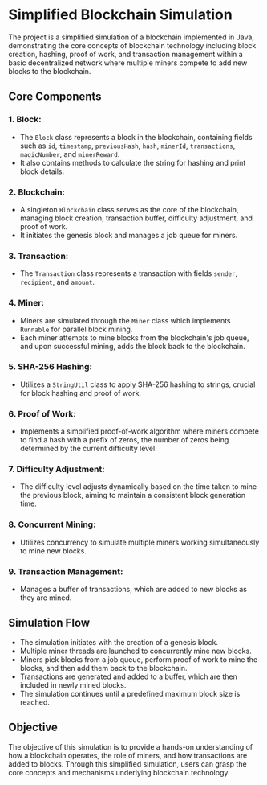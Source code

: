 # Simplified Blockchain Simulation

The project is a simplified simulation of a blockchain implemented in Java, demonstrating the core concepts of blockchain technology including block creation, hashing, proof of work, and transaction management within a basic decentralized network where multiple miners compete to add new blocks to the blockchain.

## Core Components

### 1. Block:
- The `Block` class represents a block in the blockchain, containing fields such as `id`, `timestamp`, `previousHash`, `hash`, `minerId`, `transactions`, `magicNumber`, and `minerReward`.
- It also contains methods to calculate the string for hashing and print block details.

### 2. Blockchain:
- A singleton `Blockchain` class serves as the core of the blockchain, managing block creation, transaction buffer, difficulty adjustment, and proof of work.
- It initiates the genesis block and manages a job queue for miners.

### 3. Transaction:
- The `Transaction` class represents a transaction with fields `sender`, `recipient`, and `amount`.

### 4. Miner:
- Miners are simulated through the `Miner` class which implements `Runnable` for parallel block mining.
- Each miner attempts to mine blocks from the blockchain's job queue, and upon successful mining, adds the block back to the blockchain.

### 5. SHA-256 Hashing:
- Utilizes a `StringUtil` class to apply SHA-256 hashing to strings, crucial for block hashing and proof of work.

### 6. Proof of Work:
- Implements a simplified proof-of-work algorithm where miners compete to find a hash with a prefix of zeros, the number of zeros being determined by the current difficulty level.

### 7. Difficulty Adjustment:
- The difficulty level adjusts dynamically based on the time taken to mine the previous block, aiming to maintain a consistent block generation time.

### 8. Concurrent Mining:
- Utilizes concurrency to simulate multiple miners working simultaneously to mine new blocks.

### 9. Transaction Management:
- Manages a buffer of transactions, which are added to new blocks as they are mined.

## Simulation Flow

- The simulation initiates with the creation of a genesis block.
- Multiple miner threads are launched to concurrently mine new blocks.
- Miners pick blocks from a job queue, perform proof of work to mine the blocks, and then add them back to the blockchain.
- Transactions are generated and added to a buffer, which are then included in newly mined blocks.
- The simulation continues until a predefined maximum block size is reached.

## Objective

The objective of this simulation is to provide a hands-on understanding of how a blockchain operates, the role of miners, and how transactions are added to blocks. Through this simplified simulation, users can grasp the core concepts and mechanisms underlying blockchain technology.
